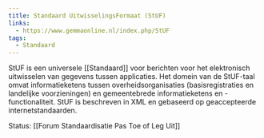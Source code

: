 ```yaml
---
title: Standaard UitwisselingsFormaat (StUF)
links:
  - https://www.gemmaonline.nl/index.php/StUF
tags:
  - Standaard
---
```

StUF is een universele [[Standaard]] voor berichten voor het elektronisch uitwisselen van gegevens tussen applicaties. Het domein van de StUF-taal omvat informatieketens tussen overheidsorganisaties (basisregistraties en landelijke voorzieningen) en gemeentebrede informatieketens en -functionaliteit. StUF is beschreven in XML en gebaseerd op geaccepteerde internetstandaarden.

Status: [[Forum Standaardisatie Pas Toe of Leg Uit]]